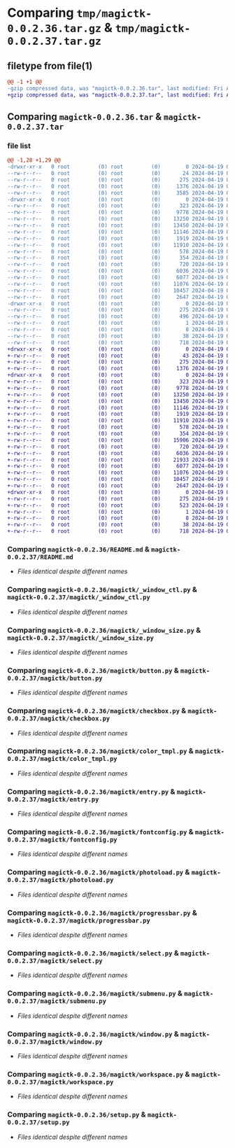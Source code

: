 # Comparing `tmp/magictk-0.0.2.36.tar.gz` & `tmp/magictk-0.0.2.37.tar.gz`

## filetype from file(1)

```diff
@@ -1 +1 @@
-gzip compressed data, was "magictk-0.0.2.36.tar", last modified: Fri Apr 19 08:34:03 2024, max compression
+gzip compressed data, was "magictk-0.0.2.37.tar", last modified: Fri Apr 19 08:36:59 2024, max compression
```

## Comparing `magictk-0.0.2.36.tar` & `magictk-0.0.2.37.tar`

### file list

```diff
@@ -1,28 +1,29 @@
-drwxr-xr-x   0 root         (0) root         (0)        0 2024-04-19 08:34:03.025200 magictk-0.0.2.36/
--rw-r--r--   0 root         (0) root         (0)       24 2024-04-19 08:34:02.000000 magictk-0.0.2.36/MANIFEST.in
--rw-r--r--   0 root         (0) root         (0)      275 2024-04-19 08:34:03.025200 magictk-0.0.2.36/PKG-INFO
--rw-r--r--   0 root         (0) root         (0)     1376 2024-04-19 08:34:02.000000 magictk-0.0.2.36/README.md
--rw-r--r--   0 root         (0) root         (0)     3585 2024-04-19 08:34:02.000000 magictk-0.0.2.36/debug.py
-drwxr-xr-x   0 root         (0) root         (0)        0 2024-04-19 08:34:03.021200 magictk-0.0.2.36/magictk/
--rw-r--r--   0 root         (0) root         (0)      323 2024-04-19 08:34:02.000000 magictk-0.0.2.36/magictk/__init__.py
--rw-r--r--   0 root         (0) root         (0)     9778 2024-04-19 08:34:02.000000 magictk-0.0.2.36/magictk/_window_ctl.py
--rw-r--r--   0 root         (0) root         (0)    13250 2024-04-19 08:34:02.000000 magictk-0.0.2.36/magictk/_window_size.py
--rw-r--r--   0 root         (0) root         (0)    13450 2024-04-19 08:34:02.000000 magictk-0.0.2.36/magictk/button.py
--rw-r--r--   0 root         (0) root         (0)    11146 2024-04-19 08:34:02.000000 magictk-0.0.2.36/magictk/checkbox.py
--rw-r--r--   0 root         (0) root         (0)     1919 2024-04-19 08:34:02.000000 magictk-0.0.2.36/magictk/color_tmpl.py
--rw-r--r--   0 root         (0) root         (0)    11910 2024-04-19 08:34:02.000000 magictk-0.0.2.36/magictk/entry.py
--rw-r--r--   0 root         (0) root         (0)      578 2024-04-19 08:34:02.000000 magictk-0.0.2.36/magictk/fontconfig.py
--rw-r--r--   0 root         (0) root         (0)      354 2024-04-19 08:34:02.000000 magictk-0.0.2.36/magictk/frame.py
--rw-r--r--   0 root         (0) root         (0)      720 2024-04-19 08:34:02.000000 magictk-0.0.2.36/magictk/photoload.py
--rw-r--r--   0 root         (0) root         (0)     6036 2024-04-19 08:34:02.000000 magictk-0.0.2.36/magictk/progressbar.py
--rw-r--r--   0 root         (0) root         (0)     6077 2024-04-19 08:34:02.000000 magictk-0.0.2.36/magictk/select.py
--rw-r--r--   0 root         (0) root         (0)    11076 2024-04-19 08:34:02.000000 magictk-0.0.2.36/magictk/submenu.py
--rw-r--r--   0 root         (0) root         (0)    10457 2024-04-19 08:34:02.000000 magictk-0.0.2.36/magictk/window.py
--rw-r--r--   0 root         (0) root         (0)     2647 2024-04-19 08:34:02.000000 magictk-0.0.2.36/magictk/workspace.py
-drwxr-xr-x   0 root         (0) root         (0)        0 2024-04-19 08:34:03.025200 magictk-0.0.2.36/magictk.egg-info/
--rw-r--r--   0 root         (0) root         (0)      275 2024-04-19 08:34:02.000000 magictk-0.0.2.36/magictk.egg-info/PKG-INFO
--rw-r--r--   0 root         (0) root         (0)      496 2024-04-19 08:34:02.000000 magictk-0.0.2.36/magictk.egg-info/SOURCES.txt
--rw-r--r--   0 root         (0) root         (0)        1 2024-04-19 08:34:02.000000 magictk-0.0.2.36/magictk.egg-info/dependency_links.txt
--rw-r--r--   0 root         (0) root         (0)        8 2024-04-19 08:34:02.000000 magictk-0.0.2.36/magictk.egg-info/top_level.txt
--rw-r--r--   0 root         (0) root         (0)       38 2024-04-19 08:34:03.025200 magictk-0.0.2.36/setup.cfg
--rw-r--r--   0 root         (0) root         (0)      718 2024-04-19 08:34:02.000000 magictk-0.0.2.36/setup.py
+drwxr-xr-x   0 root         (0) root         (0)        0 2024-04-19 08:36:59.801680 magictk-0.0.2.37/
+-rw-r--r--   0 root         (0) root         (0)       43 2024-04-19 08:36:59.000000 magictk-0.0.2.37/MANIFEST.in
+-rw-r--r--   0 root         (0) root         (0)      275 2024-04-19 08:36:59.801680 magictk-0.0.2.37/PKG-INFO
+-rw-r--r--   0 root         (0) root         (0)     1376 2024-04-19 08:36:59.000000 magictk-0.0.2.37/README.md
+drwxr-xr-x   0 root         (0) root         (0)        0 2024-04-19 08:36:59.801680 magictk-0.0.2.37/magictk/
+-rw-r--r--   0 root         (0) root         (0)      323 2024-04-19 08:36:59.000000 magictk-0.0.2.37/magictk/__init__.py
+-rw-r--r--   0 root         (0) root         (0)     9778 2024-04-19 08:36:59.000000 magictk-0.0.2.37/magictk/_window_ctl.py
+-rw-r--r--   0 root         (0) root         (0)    13250 2024-04-19 08:36:59.000000 magictk-0.0.2.37/magictk/_window_size.py
+-rw-r--r--   0 root         (0) root         (0)    13450 2024-04-19 08:36:59.000000 magictk-0.0.2.37/magictk/button.py
+-rw-r--r--   0 root         (0) root         (0)    11146 2024-04-19 08:36:59.000000 magictk-0.0.2.37/magictk/checkbox.py
+-rw-r--r--   0 root         (0) root         (0)     1919 2024-04-19 08:36:59.000000 magictk-0.0.2.37/magictk/color_tmpl.py
+-rw-r--r--   0 root         (0) root         (0)    11910 2024-04-19 08:36:59.000000 magictk-0.0.2.37/magictk/entry.py
+-rw-r--r--   0 root         (0) root         (0)      578 2024-04-19 08:36:59.000000 magictk-0.0.2.37/magictk/fontconfig.py
+-rw-r--r--   0 root         (0) root         (0)      354 2024-04-19 08:36:59.000000 magictk-0.0.2.37/magictk/frame.py
+-rw-r--r--   0 root         (0) root         (0)    15906 2024-04-19 08:36:59.000000 magictk-0.0.2.37/magictk/icon.ico
+-rw-r--r--   0 root         (0) root         (0)      720 2024-04-19 08:36:59.000000 magictk-0.0.2.37/magictk/photoload.py
+-rw-r--r--   0 root         (0) root         (0)     6036 2024-04-19 08:36:59.000000 magictk-0.0.2.37/magictk/progressbar.py
+-rw-r--r--   0 root         (0) root         (0)    21933 2024-04-19 08:36:59.000000 magictk-0.0.2.37/magictk/res.pickle
+-rw-r--r--   0 root         (0) root         (0)     6077 2024-04-19 08:36:59.000000 magictk-0.0.2.37/magictk/select.py
+-rw-r--r--   0 root         (0) root         (0)    11076 2024-04-19 08:36:59.000000 magictk-0.0.2.37/magictk/submenu.py
+-rw-r--r--   0 root         (0) root         (0)    10457 2024-04-19 08:36:59.000000 magictk-0.0.2.37/magictk/window.py
+-rw-r--r--   0 root         (0) root         (0)     2647 2024-04-19 08:36:59.000000 magictk-0.0.2.37/magictk/workspace.py
+drwxr-xr-x   0 root         (0) root         (0)        0 2024-04-19 08:36:59.801680 magictk-0.0.2.37/magictk.egg-info/
+-rw-r--r--   0 root         (0) root         (0)      275 2024-04-19 08:36:59.000000 magictk-0.0.2.37/magictk.egg-info/PKG-INFO
+-rw-r--r--   0 root         (0) root         (0)      523 2024-04-19 08:36:59.000000 magictk-0.0.2.37/magictk.egg-info/SOURCES.txt
+-rw-r--r--   0 root         (0) root         (0)        1 2024-04-19 08:36:59.000000 magictk-0.0.2.37/magictk.egg-info/dependency_links.txt
+-rw-r--r--   0 root         (0) root         (0)        8 2024-04-19 08:36:59.000000 magictk-0.0.2.37/magictk.egg-info/top_level.txt
+-rw-r--r--   0 root         (0) root         (0)       38 2024-04-19 08:36:59.801680 magictk-0.0.2.37/setup.cfg
+-rw-r--r--   0 root         (0) root         (0)      718 2024-04-19 08:36:59.000000 magictk-0.0.2.37/setup.py
```

### Comparing `magictk-0.0.2.36/README.md` & `magictk-0.0.2.37/README.md`

 * *Files identical despite different names*

### Comparing `magictk-0.0.2.36/magictk/_window_ctl.py` & `magictk-0.0.2.37/magictk/_window_ctl.py`

 * *Files identical despite different names*

### Comparing `magictk-0.0.2.36/magictk/_window_size.py` & `magictk-0.0.2.37/magictk/_window_size.py`

 * *Files identical despite different names*

### Comparing `magictk-0.0.2.36/magictk/button.py` & `magictk-0.0.2.37/magictk/button.py`

 * *Files identical despite different names*

### Comparing `magictk-0.0.2.36/magictk/checkbox.py` & `magictk-0.0.2.37/magictk/checkbox.py`

 * *Files identical despite different names*

### Comparing `magictk-0.0.2.36/magictk/color_tmpl.py` & `magictk-0.0.2.37/magictk/color_tmpl.py`

 * *Files identical despite different names*

### Comparing `magictk-0.0.2.36/magictk/entry.py` & `magictk-0.0.2.37/magictk/entry.py`

 * *Files identical despite different names*

### Comparing `magictk-0.0.2.36/magictk/fontconfig.py` & `magictk-0.0.2.37/magictk/fontconfig.py`

 * *Files identical despite different names*

### Comparing `magictk-0.0.2.36/magictk/photoload.py` & `magictk-0.0.2.37/magictk/photoload.py`

 * *Files identical despite different names*

### Comparing `magictk-0.0.2.36/magictk/progressbar.py` & `magictk-0.0.2.37/magictk/progressbar.py`

 * *Files identical despite different names*

### Comparing `magictk-0.0.2.36/magictk/select.py` & `magictk-0.0.2.37/magictk/select.py`

 * *Files identical despite different names*

### Comparing `magictk-0.0.2.36/magictk/submenu.py` & `magictk-0.0.2.37/magictk/submenu.py`

 * *Files identical despite different names*

### Comparing `magictk-0.0.2.36/magictk/window.py` & `magictk-0.0.2.37/magictk/window.py`

 * *Files identical despite different names*

### Comparing `magictk-0.0.2.36/magictk/workspace.py` & `magictk-0.0.2.37/magictk/workspace.py`

 * *Files identical despite different names*

### Comparing `magictk-0.0.2.36/setup.py` & `magictk-0.0.2.37/setup.py`

 * *Files identical despite different names*

